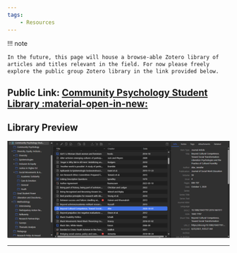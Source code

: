 ```yaml
---
tags:
    - Resources
---
```


!!! note

    In the future, this page will house a browse-able Zotero library of articles and titles relevant in the field. For now please freely explore the public group Zotero library in the link provided below.

## Public Link: [**Community Psychology Student Library** :material-open-in-new:](https://www.zotero.org/groups/5710153/community_psychology_students)

## Library Preview

![Community Psychology Zotero Library](../images/Community-psych-zotero.png)

___